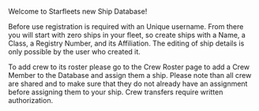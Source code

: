 
Welcome to Starfleets new Ship Database!

Before use registration is required with an Unique username. From there you will start with zero ships in your fleet, so create ships with a Name, a Class, a Registry Number, and its Affiliation. The editing of ship details is only possible by the user who created it.

To add crew to its roster please go to the Crew Roster page to add a Crew Member to the Database and assign them a ship. Please note than all crew are shared and to make sure that they do not already have an assignment before assigning them to your ship. Crew transfers require written authorization. 


